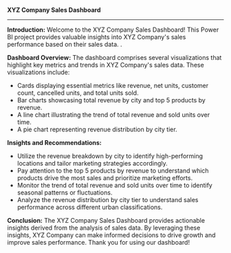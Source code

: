 **XYZ Company Sales Dashboard**

---

**Introduction:**
Welcome to the XYZ Company Sales Dashboard! This Power BI project provides valuable insights into XYZ Company's sales performance based on their sales data. .

**Dashboard Overview:**
The dashboard comprises several visualizations that highlight key metrics and trends in XYZ Company's sales data. These visualizations include:
- Cards displaying essential metrics like revenue, net units, customer count, cancelled units, and total units sold.
- Bar charts showcasing total revenue by city and top 5 products by revenue.
- A line chart illustrating the trend of total revenue and sold units over time.
- A pie chart representing revenue distribution by city tier.



**Insights and Recommendations:**
- Utilize the revenue breakdown by city to identify high-performing locations and tailor marketing strategies accordingly.
- Pay attention to the top 5 products by revenue to understand which products drive the most sales and prioritize marketing efforts.
- Monitor the trend of total revenue and sold units over time to identify seasonal patterns or fluctuations.
- Analyze the revenue distribution by city tier to understand sales performance across different urban classifications.



**Conclusion:**
The XYZ Company Sales Dashboard provides actionable insights derived from the analysis of sales data. By leveraging these insights, XYZ Company can make informed decisions to drive growth and improve sales performance. Thank you for using our dashboard!
